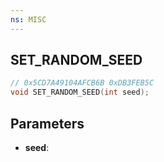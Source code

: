 ```yaml
---
ns: MISC
---
```

## SET_RANDOM_SEED

```c
// 0x5CD7A49104AFCB6B 0xDB3FEB5C
void SET_RANDOM_SEED(int seed);
```

## Parameters
* **seed**:
